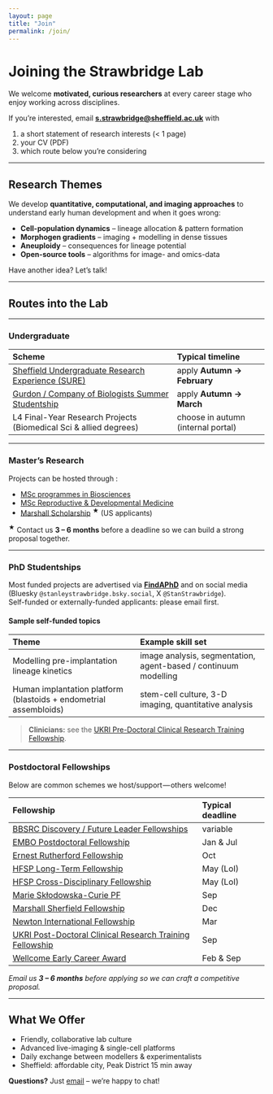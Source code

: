 ```yaml
---
layout: page
title: "Join"
permalink: /join/
---
```


# Joining the Strawbridge Lab

We welcome **motivated, curious researchers** at every career stage who enjoy working across disciplines.  

If you’re interested, email **[s.strawbridge@sheffield.ac.uk](mailto:s.strawbridge@sheffield.ac.uk)** with 

1. a short statement of research interests (< 1 page)  
2. your CV (PDF)  
3. which route below you’re considering  


---


## Research Themes

We develop **quantitative, computational, and imaging approaches** to understand early human development and when it goes wrong:

- **Cell-population dynamics** – lineage allocation & pattern formation  
- **Morphogen gradients** – imaging + modelling in dense tissues  
- **Aneuploidy** – consequences for lineage potential  
- **Open-source tools** – algorithms for image- and omics-data  

Have another idea? Let’s talk!

---


## Routes into the Lab

---


### Undergraduate

| Scheme | Typical timeline |
| :--- | :--- |
| [Sheffield Undergraduate Research Experience (SURE)](https://www.sheffield.ac.uk/sure) | apply **Autumn → February** |
| [Gurdon / Company of Biologists Summer Studentship](https://bsdb.org/awards/gurdon-studentships-for-summer-vacation-work/) | apply **Autumn → March** |
| L4 Final-Year Research Projects (Biomedical Sci & allied degrees) | choose in autumn (internal portal) |

---


### Master’s Research

Projects can be hosted through :

* [MSc programmes in Biosciences](https://www.sheffield.ac.uk/biosciences/postgraduate/masters)  
* [MSc Reproductive & Developmental Medicine](https://www.sheffield.ac.uk/postgraduate/taught/courses/2025/reproductive-and-developmental-medicine-msc)  
* [Marshall Scholarship](https://www.marshallscholarship.org/) <sup>★</sup> (US applicants)

<sup>★</sup> Contact us **3 – 6 months** before a deadline so we can build a strong proposal together.

---

### PhD Studentships

Most funded projects are advertised via **[FindAPhD](https://www.findaphd.com/)** and on social media (Bluesky `@stanleystrawbridge.bsky.social`, X `@StanStrawbridge`).  
Self-funded or externally-funded applicants: please email first.

#### Sample self-funded topics

| Theme | Example skill set |
| :--- | :--- |
| Modelling pre-implantation lineage kinetics | image analysis, segmentation, agent-based / continuum modelling |
| Human implantation platform (blastoids + endometrial assembloids) | stem-cell culture, 3-D imaging, quantitative analysis |

> **Clinicians:** see the [UKRI Pre-Doctoral Clinical Research Training Fellowship](https://www.ukri.org/opportunity/pre-doctoral-clinical-research-training-fellowship/).

---

### Postdoctoral Fellowships

Below are common schemes we host/support&hairsp;—&hairsp;others welcome!

| Fellowship | Typical deadline |
| :--- | :--- |
| [BBSRC Discovery / Future Leader Fellowships](https://www.ukri.org/what-we-do/developing-people-and-skills/bbsrc/fellowships/) | variable |
| [EMBO Postdoctoral Fellowship](https://www.embo.org/funding/fellowships/postdoctoral-fellowship/) | Jan & Jul |
| [Ernest Rutherford Fellowship](https://www.ukri.org/what-we-do/developing-people-and-skills/stfc/fellowships/ernest-rutherford-fellowships/) | Oct |
| [HFSP Long-Term Fellowship](https://www.hfsp.org/funding/hfsp-funding/postdoctoral-fellowships) | May (LoI) |
| [HFSP Cross-Disciplinary Fellowship](https://www.hfsp.org/funding/hfsp-funding/postdoctoral-fellowships) | May (LoI) |
| [Marie Skłodowska-Curie PF](https://marie-sklodowska-curie-actions.ec.europa.eu/actions/postdoctoral-fellowships) | Sep |
| [Marshall Sherfield Fellowship](https://www.marshallscholarship.org/postgraduates/marshall-sherfield/) | Dec |
| [Newton International Fellowship](https://royalsociety.org/grants-schemes-awards/grants/newton-international/) | Mar |
| [UKRI Post-Doctoral Clinical Research Training Fellowship](https://www.ukri.org/opportunity/post-doctoral-clinical-research-training-fellowship/) | Sep |
| [Wellcome Early Career Award](https://wellcome.org/grant-funding/schemes/early-career-awards) | Feb & Sep |

*Email us **3 – 6 months** before applying so we can craft a competitive proposal.*

---

## What We Offer

* Friendly, collaborative lab culture  
* Advanced live-imaging & single-cell platforms  
* Daily exchange between modellers & experimentalists  
* Sheffield: affordable city, Peak District 15 min away  

**Questions?** Just [email](mailto:s.strawbridge@sheffield.ac.uk) – we’re happy to chat!
